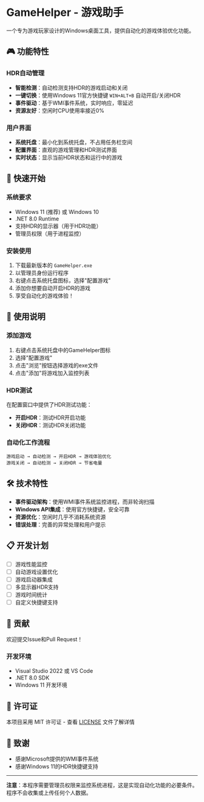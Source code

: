 # GameHelper - 游戏助手

一个专为游戏玩家设计的Windows桌面工具，提供自动化的游戏体验优化功能。

## 🎮 功能特性

### HDR自动管理
- **智能检测**：自动检测支持HDR的游戏启动和关闭
- **一键切换**：使用Windows 11官方快捷键 `WIN+ALT+B` 自动开启/关闭HDR
- **事件驱动**：基于WMI事件系统，实时响应，零延迟
- **资源友好**：空闲时CPU使用率接近0%

### 用户界面
- **系统托盘**：最小化到系统托盘，不占用任务栏空间
- **配置界面**：直观的游戏管理和HDR测试界面
- **实时状态**：显示当前HDR状态和运行中的游戏

## 🚀 快速开始

### 系统要求
- Windows 11 (推荐) 或 Windows 10
- .NET 8.0 Runtime
- 支持HDR的显示器（用于HDR功能）
- 管理员权限（用于进程监控）

### 安装使用
1. 下载最新版本的 `GameHelper.exe`
2. 以管理员身份运行程序
3. 右键点击系统托盘图标，选择"配置游戏"
4. 添加你想要自动开启HDR的游戏
5. 享受自动化的游戏体验！

## 🔧 使用说明

### 添加游戏
1. 右键点击系统托盘中的GameHelper图标
2. 选择"配置游戏"
3. 点击"浏览"按钮选择游戏的exe文件
4. 点击"添加"将游戏加入监控列表

### HDR测试
在配置窗口中提供了HDR测试功能：
- **开启HDR**：测试HDR开启功能
- **关闭HDR**：测试HDR关闭功能

### 自动化工作流程
```
游戏启动 → 自动检测 → 开启HDR → 游戏体验优化
游戏关闭 → 自动检测 → 关闭HDR → 节省电量
```

## 🛠️ 技术特性

- **事件驱动架构**：使用WMI事件系统监控进程，而非轮询扫描
- **Windows API集成**：使用官方快捷键，安全可靠
- **资源优化**：空闲时几乎不消耗系统资源
- **错误处理**：完善的异常处理和用户提示

## 📋 开发计划

- [ ] 游戏性能监控
- [ ] 自动游戏设置优化
- [ ] 游戏启动器集成
- [ ] 多显示器HDR支持
- [ ] 游戏时间统计
- [ ] 自定义快捷键支持

## 🤝 贡献

欢迎提交Issue和Pull Request！

### 开发环境
- Visual Studio 2022 或 VS Code
- .NET 8.0 SDK
- Windows 11 开发环境

## 📄 许可证

本项目采用 MIT 许可证 - 查看 [LICENSE](LICENSE) 文件了解详情

## 🙏 致谢

- 感谢Microsoft提供的WMI事件系统
- 感谢Windows 11的HDR快捷键支持

---

**注意**：本程序需要管理员权限来监控系统进程，这是实现自动化功能的必要条件。程序不会收集或上传任何个人数据。